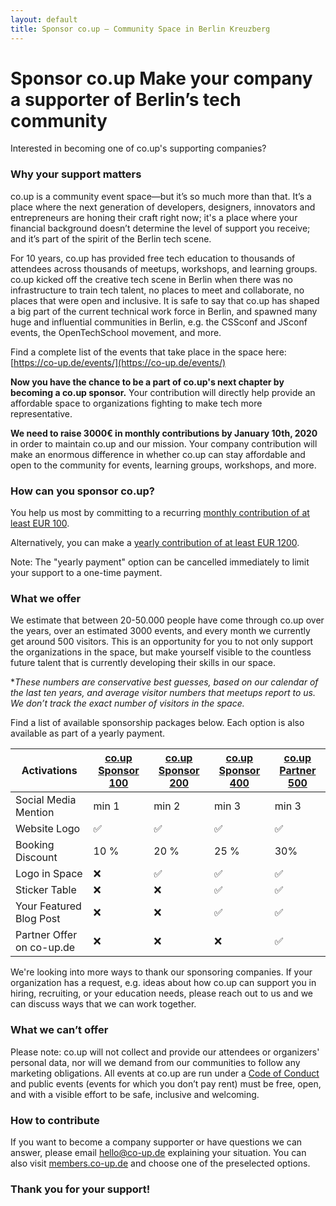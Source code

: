 ```yaml
---
layout: default
title: Sponsor co.up – Community Space in Berlin Kreuzberg
---
```


<h1>
  Sponsor co.up
  <span>Make your company a supporter of Berlin’s tech community</span>
</h1>

Interested in becoming one of co.up's supporting companies?

### Why your support matters

co.up is a community event space—but it’s so much more than that. It’s a place where the next generation of developers, designers, innovators and entrepreneurs are honing their craft right now; it's a place where your financial background doesn’t determine the level of support you receive; and it’s part of the spirit of the Berlin tech scene.

For 10 years, co.up has provided free tech education to thousands of attendees across thousands of meetups, workshops, and learning groups. co.up kicked off the creative tech scene in Berlin when there was no infrastructure to train tech talent, no places to meet and collaborate, no places that were open and inclusive. It is safe to say that co.up has shaped a big part of the current technical work force in Berlin, and spawned many huge and influential communities in Berlin, e.g. the CSSconf and JSconf events, the OpenTechSchool movement, and more.

Find a complete list of the events that take place in the space here: [https://co-up.de/events/](https://co-up.de/events/)

**Now you have the chance to be a part of co.up's next chapter by becoming a co.up sponsor.** Your contribution will directly help provide an affordable space to organizations fighting to make tech more representative.

**We need to raise 3000€ in monthly contributions by January 10th, 2020** in order to maintain co.up and our mission. Your company contribution will make an enormous difference in whether co.up can stay affordable and open to the community for events, learning groups, workshops, and more.

### How can you sponsor co.up?

You help us most by committing to a recurring [monthly contribution of at least EUR 100](https://members.co-up.de/membership_signup/new?plan_id=f7a7b200f596d0d7c77b91a6fb06339b).

Alternatively, you can make a [yearly contribution of at least EUR 1200](https://members.co-up.de/membership_signup/new?plan_id=17064ed7642df9d3314c51f931ced1c5).

Note: The "yearly payment" option can be cancelled immediately to limit your support to a one-time payment.

### What we offer

We estimate that between 20-50.000 people have come through co.up over the years, over an estimated 3000 events, and every month we currently get around 500 visitors. This is an opportunity for you to not only support the organizations in the space, but make yourself visible to the countless future talent that is currently developing their skills in our space.

**These numbers are conservative best guesses, based on our calendar of the last ten years, and average visitor numbers that meetups report to us. We don’t track the exact number of visitors in the space.*

Find a list of available sponsorship packages below. Each option is also available as part of a yearly payment.

Activations  | [co.up Sponsor 100](https://members.co-up.de/membership_signup/new?plan_id=f7a7b200f596d0d7c77b91a6fb06339b) | [co.up Sponsor 200]() | [co.up Sponsor 400](https://members.co-up.de/membership_signup/new?plan_id=b402d723bd7f964ce7ff9141943e01c3) | [co.up Partner 500](https://members.co-up.de/membership_signup/new?plan_id=b7cc0e80af703e64643e0d1e5c652751) |
-- | -- | -- | -- | --
Social Media Mention | min 1 | min 2 | min 3 | min 3
Website Logo | ✅ | ✅ | ✅ | ✅
Booking Discount | 10 % | 20 % | 25 % | 30%
Logo in Space  | ❌ | ✅ | ✅ | ✅
Sticker Table | ❌ | ❌ | ✅  |  ✅
Your Featured Blog Post | ❌ | ❌ | ✅  |  ✅
Partner Offer on co-up.de | ❌ | ❌ | ❌ | ✅

We're looking into more ways to thank our sponsoring companies. If your organization has a request, e.g. ideas about how co.up can support you in hiring, recruiting, or your education needs, please reach out to us and we can discuss ways that we can work together.

### What we can’t offer

Please note: co.up will not collect and provide our attendees or organizers' personal data, nor will we demand from our communities to follow any marketing obligations. All events at co.up are run under a [Code of Conduct](https://co-up.de/code-of-conduct/) and public events (events for which you don’t pay rent) must be free, open, and with a visible effort to be safe, inclusive and welcoming.

### How to contribute

If you want to become a company supporter or have questions we can answer, please email hello@co-up.de explaining your situation. You can also visit [members.co-up.de](http://members.co-up.de) and choose one of the preselected options.

### Thank you for your support!